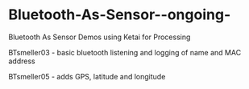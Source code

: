 # Bluetooth-As-Sensor--ongoing-

Bluetooth As Sensor Demos
using Ketai for Processing

BTsmeller03 - basic bluetooth listening and logging of name and MAC address

BTsmeller05 - adds GPS, latitude and longitude
